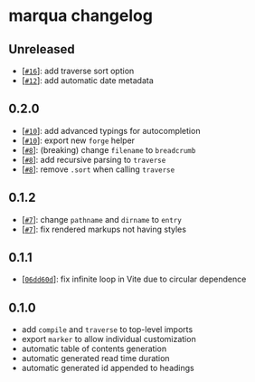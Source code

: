 # marqua changelog

## Unreleased

- [[`#16`](https://github.com/ignatiusmb/marqua/pull/16)]: add traverse sort option
- [[`#12`](https://github.com/ignatiusmb/marqua/pull/12)]: add automatic date metadata

## 0.2.0

- [[`#10`](https://github.com/ignatiusmb/marqua/pull/10)]: add advanced typings for autocompletion
- [[`#10`](https://github.com/ignatiusmb/marqua/pull/10)]: export new `forge` helper
- [[`#8`](https://github.com/ignatiusmb/marqua/pull/8)]: (breaking) change `filename` to `breadcrumb`
- [[`#8`](https://github.com/ignatiusmb/marqua/pull/8)]: add recursive parsing to `traverse`
- [[`#8`](https://github.com/ignatiusmb/marqua/pull/8)]: remove `.sort` when calling `traverse`

## 0.1.2

- [[`#7`](https://github.com/ignatiusmb/marqua/pull/7)]: change `pathname` and `dirname` to `entry`
- [[`#7`](https://github.com/ignatiusmb/marqua/pull/7)]: fix rendered markups not having styles

## 0.1.1

- [[`06dd60d`](06dd60d9eddf6c0125f91088117f21119b66f71a)]: fix infinite loop in Vite due to circular dependence

## 0.1.0

- add `compile` and `traverse` to top-level imports
- export `marker` to allow individual customization
- automatic table of contents generation
- automatic generated read time duration
- automatic generated id appended to headings
